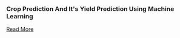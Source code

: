 ### Crop Prediction And It's Yield Prediction Using Machine Learning

[Read More](https://www.researchgate.net/publication/351692492_SMART_FARMING_USING_MACHINE_LEARNING) 
